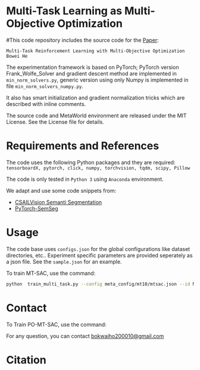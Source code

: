 # Multi-Task Learning as Multi-Objective Optimization

#This code repository includes the source code for the [Paper](https://arxiv.org/abs/1810.04650):

```
Multi-Task Reinforcement Learning with Multi-Objective Optimization
Bowei He
```

The experimentation framework is based on PyTorch; 
PyTorch version Frank_Wolfe_Solver and gradient descent method are implemented in `min_norm_solvers.py`, generic version using only Numpy is implemented in file `min_norm_solvers_numpy.py`.

 It also has smart initialization and gradient normalization tricks which are described with inline comments.

The source code and MetaWorld environment are released under the MIT License. See the License file for details.


# Requirements and References
The code uses the following Python packages and they are required: ``tensorboardX, pytorch, click, numpy, torchvision, tqdm, scipy, Pillow``

The code is only tested in ``Python 3`` using ``Anaconda`` environment.

We adapt and use some code snippets from:
* [CSAILVision Semanti Segmentation](https://github.com/CSAILVision/semantic-segmentation-pytorch)
* [PyTorch-SemSeg](https://github.com/meetshah1995/pytorch-semseg/)



# Usage
The code base uses `configs.json` for the global configurations like dataset directories, etc.. Experiment specific parameters are provided seperately as a json file. See the `sample.json` for an example.

To train MT-SAC, use the command: 
```bash
python  train_multi_task.py --config meta_config/mt10/mtsac.json --id MT10_MTSAC --method 'multitask_SAC'  --seed 1 --worker_nums 10 --eval_worker_nums 10

```

# Contact
To Train PO-MT-SAC, use the command:


For any question, you can contact bokwaiho200010@gmail.com

# Citation
